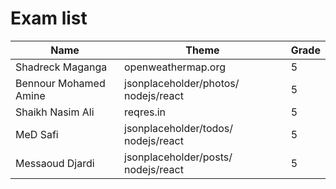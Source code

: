 # Exam list

| Name                    | Theme                                      | Grade |
|-------------------------|--------------------------------------------|-------|
| Shadreck Maganga        | openweathermap.org                         | 5     |
| Bennour Mohamed Amine   | jsonplaceholder/photos/ nodejs/react       | 5     |
| Shaikh Nasim Ali        | reqres.in                                  | 5     |
| MeD Safi                | jsonplaceholder/todos/ nodejs/react        | 5     |
| Messaoud Djardi         | jsonplaceholder/posts/ nodejs/react        | 5     |
